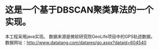 # 这是一个基于DBSCAN聚类算法的一个实现。
本工程采用java实现。
数据来源是微软研究院GeoLife项目中的GPS轨迹数据。
数据网址：http://www.datatang.com/datares/go.aspx?dataid=604540
